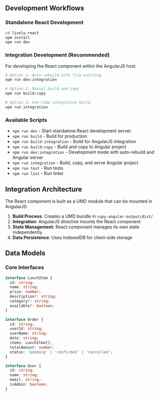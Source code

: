 ## Development Workflows

### Standalone React Development
```bash
cd lively-react
npm install
npm run dev
```

### Integration Development (Recommended)
For developing the React component within the AngularJS host:

```bash
# Option 1: Auto-rebuild with file watching
npm run dev:integration

# Option 2: Manual build and copy
npm run build:copy

# Option 3: One-time integration build
npm run integration
```

### Available Scripts

- `npm run dev` - Start standalone React development server
- `npm run build` - Build for production
- `npm run build:integration` - Build for AngularJS integration
- `npm run build:copy` - Build and copy to Angular project
- `npm run dev:integration` - Development mode with auto-rebuild and Angular server
- `npm run integration` - Build, copy, and serve Angular project
- `npm run test` - Run tests
- `npm run lint` - Run linter

## Integration Architecture

The React component is built as a UMD module that can be mounted in AngularJS:

1. **Build Process**: Creates a UMD bundle in `copy-angular-output/dist/`
2. **Integration**: AngularJS directive mounts the React component
3. **State Management**: React component manages its own state independently
4. **Data Persistence**: Uses IndexedDB for client-side storage

## Data Models

### Core Interfaces
```typescript
interface LunchItem {
  id: string;
  name: string;
  price: number;
  description?: string;
  category?: string;
  available?: boolean;
}

interface Order {
  id: string;
  userId: string;
  userName: string;
  date: string;
  items: LunchItem[];
  totalAmount: number;
  status: 'pending' | 'confirmed' | 'cancelled';
}

interface User {
  id: string;
  name: string;
  email: string;
  isAdmin: boolean;
}
```
